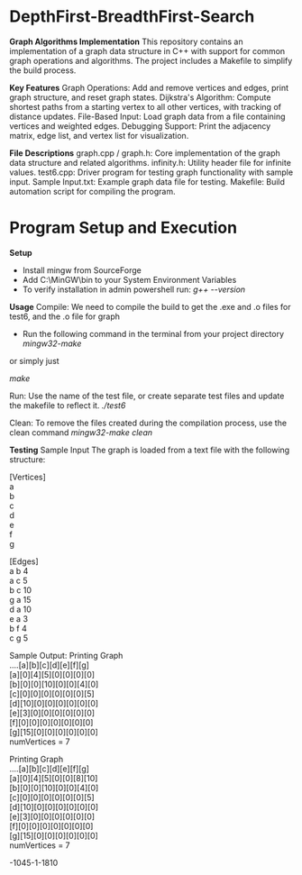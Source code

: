 # DepthFirst-BreadthFirst-Search
**Graph Algorithms Implementation**
This repository contains an implementation of a graph data structure in C++ with support for common graph operations and algorithms. The project includes a Makefile to simplify the build process.

**Key Features**
Graph Operations: Add and remove vertices and edges, print graph structure, and reset graph states.
Dijkstra's Algorithm: Compute shortest paths from a starting vertex to all other vertices, with tracking of distance updates.
File-Based Input: Load graph data from a file containing vertices and weighted edges.
Debugging Support: Print the adjacency matrix, edge list, and vertex list for visualization.

**File Descriptions**
graph.cpp / graph.h: Core implementation of the graph data structure and related algorithms.
infinity.h: Utility header file for infinite values.
test6.cpp: Driver program for testing graph functionality with sample input.
Sample Input.txt: Example graph data file for testing.
Makefile: Build automation script for compiling the program.


# Program Setup and Execution

**Setup**
- Install mingw from SourceForge
- Add C:\MinGW\bin to your System Environment Variables
- To verify installation in admin powershell run:
*g++ --version*

**Usage**
Compile: We need to compile the build to get the .exe and .o files for test6, and the .o file for graph
- Run the following command in the terminal from your project directory
*mingw32-make*

or simply just

*make*

Run: Use the name of the test file, or create separate test files and update the makefile to reflect it.
*./test6*

Clean: To remove the files created during the compilation process, use the clean command
*mingw32-make clean*

**Testing**
Sample Input
The graph is loaded from a text file with the following structure:

[Vertices]  
a  
b  
c  
d  
e  
f  
g  


[Edges]  
a b 4  
a c 5  
b c 10  
g a 15  
d a 10  
e a 3  
b f 4  
c g 5  


Sample Output:
Printing Graph  
....[a][b][c][d][e][f][g]  
[a][0][4][5][0][0][0][0]  
[b][0][0][10][0][0][4][0]  
[c][0][0][0][0][0][0][5]  
[d][10][0][0][0][0][0][0]  
[e][3][0][0][0][0][0][0]  
[f][0][0][0][0][0][0][0]  
[g][15][0][0][0][0][0][0]  
numVertices = 7  


Printing Graph  
....[a][b][c][d][e][f][g]  
[a][0][4][5][0][0][8][10]  
[b][0][0][10][0][0][4][0]  
[c][0][0][0][0][0][0][5]  
[d][10][0][0][0][0][0][0]  
[e][3][0][0][0][0][0][0]  
[f][0][0][0][0][0][0][0]  
[g][15][0][0][0][0][0][0]  
numVertices = 7  

-1045-1-1810
